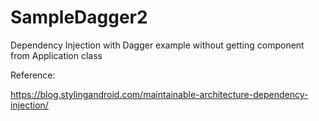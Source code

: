 # SampleDagger2
Dependency Injection with Dagger example without getting component from Application class

Reference:

https://blog.stylingandroid.com/maintainable-architecture-dependency-injection/
